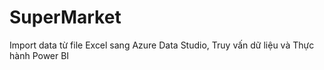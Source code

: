 # SuperMarket
Import data từ file Excel sang Azure Data Studio, Truy vấn dữ liệu và Thực hành Power BI
